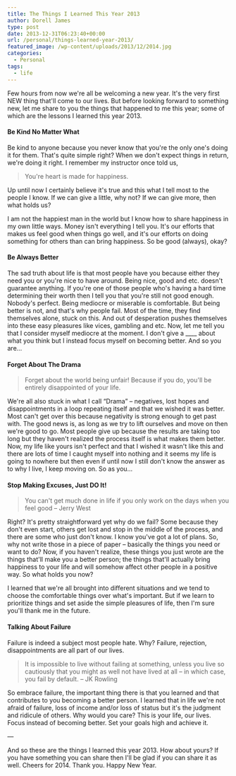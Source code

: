 ```yaml
---
title: The Things I Learned This Year 2013
author: Dorell James
type: post
date: 2013-12-31T06:23:40+00:00
url: /personal/things-learned-year-2013/
featured_image: /wp-content/uploads/2013/12/2014.jpg
categories:
  - Personal
tags:
  - life
---
```


Few hours from now we're all be welcoming a new year. It's the very first NEW thing that'll come to our lives. But before looking forward to something new, let me share to you the things that happened to me this year; some of which are the lessons I learned this year 2013.

#### Be Kind No Matter What

Be kind to anyone because you never know that you're the only one's doing it for them. That's quite simple right? When we don't expect things in return, we're doing it right. I remember my instructor once told us,

> You're heart is made for happiness.

Up until now I certainly believe it's true and this what I tell most to the people I know. If we can give a little, why not? If we can give more, then what holds us?

I am not the happiest man in the world but I know how to share happiness in my own little ways. Money isn't everything I tell you. It's our efforts that makes us feel good when things go well, and it's our efforts on doing something for others than can bring happiness. So be good (always), okay?

#### Be Always Better

The sad truth about life is that most people have you because either they need you or you're nice to have around. Being nice, good and etc. doesn't guarantee anything. If you're one of those people who's having a hard time determining their worth then I tell you that you're still not good enough. Nobody's perfect. Being mediocre or miserable is comfortable. But being better is not, and that's why people fail. Most of the time, they find themselves alone, stuck on this. And out of desperation pushes themselves into these easy pleasures like vices, gambling and etc. Now, let me tell you that I consider myself mediocre at the moment. I don't give a \_\_\_\_ about what you think but I instead focus myself on becoming better. And so you are&#8230;

#### Forget About The Drama

> Forget about the world being unfair! Because if you do, you'll be entirely disappointed of your life.

We're all also stuck in what I call &#8220;Drama&#8221; &#8211; negatives, lost hopes and disappointments in a loop repeating itself and that we wished it was better. Most can't get over this because negativity is strong enough to get past with. The good news is, as long as we try to lift ourselves and move on then we're good to go. Most people give up because the results are taking too long but they haven't realized the process itself is what makes them better. Now, my life like yours isn't perfect and that I wished it wasn't like this and there are lots of time I caught myself into nothing and it seems my life is going to nowhere but then even if until now I still don't know the answer as to why I live, I keep moving on. So as you&#8230;

#### Stop Making Excuses, Just DO It!

> You can't get much done in life if you only work on the days when you feel good &#8211; Jerry West

Right? It's pretty straightforward yet why do we fail? Some because they don't even start, others get lost and stop in the middle of the process, and there are some who just don't know. I know you've got a lot of plans. So, why not write those in a piece of paper &#8211; basically the things you need or want to do? Now, if you haven't realize, these things you just wrote are the things that'll make you a better person; the things that'll actually bring happiness to your life and will somehow affect other people in a positive way. So what holds you now?

I learned that we're all brought into different situations and we tend to choose the comfortable things over what's important. But if we learn to prioritize things and set aside the simple pleasures of life, then I'm sure you'll thank me in the future. <span class="wp-font-emots-emo-happy"></span>

#### Talking About Failure

Failure is indeed a subject most people hate. Why? Failure, rejection, disappointments are all part of our lives.

> It is impossible to live without failing at something, unless you live so cautiously that you might as well not have lived at all &#8211; in which case, you fail by default. &#8211; JK Rowling

So embrace failure, the important thing there is that you learned and that contributes to you becoming a better person. I learned that in life we're not afraid of failure, loss of income and/or loss of status but it's the judgment and ridicule of others. Why would you care? This is your life, our lives. Focus instead of becoming better. Set your goals high and achieve it. <span class="wp-font-emots-emo-happy"></span>

&#8212;

And so these are the things I learned this year 2013. How about yours? If you have something you can share then I'll be glad if you can share it as well. Cheers for 2014. Thank you. Happy New Year. <span class="wp-font-emots-emo-happy"></span>
